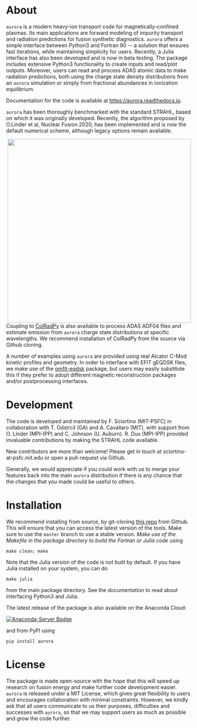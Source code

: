 # About

`aurora` is a modern heavy-ion transport code for magnetically-confined plasmas. Its main applications are forward modeling of impurity transport and radiation predictions for fusion synthetic diagnostics. `aurora` offers a simple interface between Python3 and Fortran 90 -- a solution that ensures fast iterations, while maintaining simplicity for users. Recently, a Julia interface has also been developed and is now in beta testing. The package includes extensive Python3 functionality to create inputs and read/plot outputs. Moreover, users can read and process ADAS atomic data to make radiation predictions, both using the charge state density distributions from an `aurora` simulation or simply from fractional abundances in ionization equilibrium. 

Documentation for the code is available at https://aurora.readthedocs.io.

`aurora` has been thoroughly benchmarked with the standard STRAHL, based on which it was originally developed. Recently, the algorithm proposed by O.Linder et al, Nuclear Fusion 2020, has been implemented and is now the default numerical scheme, although legacy options remain available. 

<img src="https://user-images.githubusercontent.com/25516628/93692659-f12c4b00-fac3-11ea-817c-d971c6853b8b.jpg" width="500" align="right">

Coupling to [ColRadPy](https://github.com/johnson-c/ColRadPy) is also available to process ADAS ADF04 files and estimate emission from `aurora` charge state distributions at specific wavelengths. We recommend installation of ColRadPy from the source via Github cloning. 

A number of examples using `aurora` are provided using real Alcator C-Mod kinetic profiles and geometry. In order to interface with EFIT gEQDSK files, we make use of the [omfit-eqdsk](https://gafusion.github.io/OMFIT-source/classes.html) package, but users may easily substitute this if they prefer to adopt different magnetic reconstruction packages and/or postprocessing interfaces. 

# Development 

The code is developed and maintained by F. Sciortino (MIT-PSFC) in collaboration with T. Odstrcil (GA) and A. Cavallaro (MIT), with support from O. Linder (MPI-IPP) and C. Johnson (U. Auburn). R. Dux (MPI-IPP) provided invaluable contributions by making the STRAHL code available. 

New contributors are more than welcome! Please get in touch at sciortino-at-psfc.mit.edu or open a pull-request via Github. 

Generally, we would appreciate if you could work with us to merge your features back into the main `aurora` distribution if there is any chance that the changes that you made could be useful to others. 

# Installation

We recommend installing from source, by git-cloning [this repo](https://github.com/fsciortino/aurora) from Github. This will ensure that you can access the latest version of the tools. Make sure to use the `master` branch to use a stable version. *Make use of the Makefile in the package directory to build the Fortran or Julia code* using 
```
make clean; make
```
Note that the Julia version of the code is not built by default. If you have Julia installed on your system, you can do  
```
make julia
```
from the main package directory. See the documentation to read about interfacing Python3 and Julia. 

The latest release of the package is also available on the Anaconda Cloud:

[![Anaconda-Server Badge](https://anaconda.org/sciortino/aurora/badges/latest_release_date.svg)](https://anaconda.org/sciortino/aurora)

and from PyPI using 
```
pip install aurora
```

# License

The package is made open-source with the hope that this will speed up research on fusion energy and make further code development easier. `aurora` is released under a MIT License, which gives great flexibility to users and encourages collaboration with minimal constraints. However, we kindly ask that all users communicate to us their purposes, difficulties and successes with `aurora`, so that we may support users as much as possible and grow the code further. 

